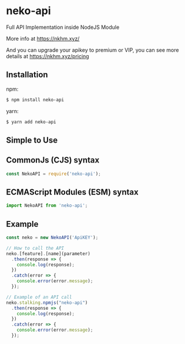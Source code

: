 # neko-api

Full API Implementation inside NodeJS Module

More info at https://nkhm.xyz/

And you can upgrade your apikey to premium or VIP, you can see more details at https://nkhm.xyz/pricing
## Installation
npm:
```bash
$ npm install neko-api
```
yarn:
```bash
$ yarn add neko-api
```

## Simple to Use
## CommonJs (CJS) syntax
```js
const NekoAPI = require('neko-api');
```
## ECMAScript Modules (ESM) syntax
```ts
import NekoAPI from 'neko-api';
```
## Example
```js
const neko = new NekoAPI('ApiKEY');

// How to call the API
neko.[feature].[name](parameter)
  .then(response => {
    console.log(response);
  })
  .catch(error => {
    console.error(error.message);
  });

// Example of an API call
neko.stalking.npmjs("neko-api")
  .then(response => {
    console.log(response);
  })
  .catch(error => {
    console.error(error.message);
  });
```